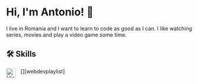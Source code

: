 
# Hi, I'm Antonio! 👋


I live in Romania and I want to learn to code as good as I can. I like watching series, movies and play a video game some time.
## 🛠 Skills

[<img align="left" alt="Visual Studio Code" width="26px" src="https://cdn.jsdelivr.net/gh/devicons/devicon/icons/python/python-original.svg" style="padding-right:10px;" />][webdevplaylist]         


